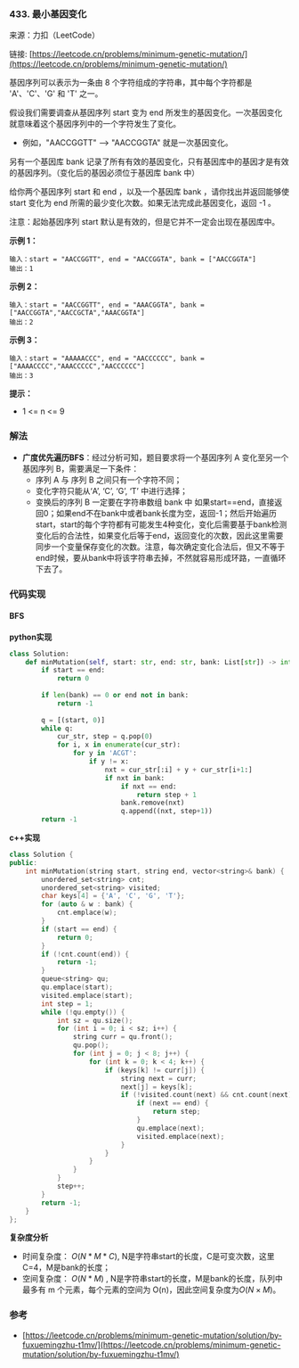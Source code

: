  ### 433. 最小基因变化
来源：力扣（LeetCode）

链接: [https://leetcode.cn/problems/minimum-genetic-mutation/](https://leetcode.cn/problems/minimum-genetic-mutation/)

基因序列可以表示为一条由 8 个字符组成的字符串，其中每个字符都是 'A'、'C'、'G' 和 'T' 之一。

假设我们需要调查从基因序列 start 变为 end 所发生的基因变化。一次基因变化就意味着这个基因序列中的一个字符发生了变化。

* 例如，"AACCGGTT" --> "AACCGGTA" 就是一次基因变化。

另有一个基因库 bank 记录了所有有效的基因变化，只有基因库中的基因才是有效的基因序列。（变化后的基因必须位于基因库 bank 中）

给你两个基因序列 start 和 end ，以及一个基因库 bank ，请你找出并返回能够使 start 变化为 end 所需的最少变化次数。如果无法完成此基因变化，返回 -1 。

注意：起始基因序列 start 默认是有效的，但是它并不一定会出现在基因库中。

 

**示例 1：**
```
输入：start = "AACCGGTT", end = "AACCGGTA", bank = ["AACCGGTA"]
输出：1
```

**示例 2：**
```
输入：start = "AACCGGTT", end = "AAACGGTA", bank = ["AACCGGTA","AACCGCTA","AAACGGTA"]
输出：2
```
**示例 3：**
```
输入：start = "AAAAACCC", end = "AACCCCCC", bank = ["AAAACCCC","AAACCCCC","AACCCCCC"]
输出：3
```
**提示：**
* 1 <= n <= 9

### 解法
*  **广度优先遍历BFS**：经过分析可知，题目要求将一个基因序列 A 变化至另一个基因序列 B，需要满足一下条件：
	* 序列 A 与 序列 B 之间只有一个字符不同；
	* 变化字符只能从‘A’, ‘C’, ‘G’, ‘T’ 中进行选择；
	* 变换后的序列 B 一定要在字符串数组 bank 中
	如果start==end，直接返回0；如果end不在bank中或者bank长度为空，返回-1；然后开始遍历start，start的每个字符都有可能发生4种变化，变化后需要基于bank检测变化后的合法性，如果变化后等于end，返回变化的次数，因此这里需要同步一个变量保存变化的次数。注意，每次确定变化合法后，但又不等于end时候，要从bank中将该字符串去掉，不然就容易形成环路，一直循环下去了。


### 代码实现
#### BFS
**python实现**
```python
class Solution:
    def minMutation(self, start: str, end: str, bank: List[str]) -> int:
        if start == end:
            return 0
        
        if len(bank) == 0 or end not in bank:
            return -1
        
        q = [(start, 0)]
        while q:
            cur_str, step = q.pop(0)
            for i, x in enumerate(cur_str):
                for y in 'ACGT':
                    if y != x:
                        nxt = cur_str[:i] + y + cur_str[i+1:]
                        if nxt in bank:
                            if nxt == end:
                                return step + 1
                            bank.remove(nxt)
                            q.append((nxt, step+1))
        return -1
```


**c++实现**
```cpp
class Solution {
public:    
    int minMutation(string start, string end, vector<string>& bank) {
        unordered_set<string> cnt;
        unordered_set<string> visited;
        char keys[4] = {'A', 'C', 'G', 'T'};        
        for (auto & w : bank) {
            cnt.emplace(w);
        }
        if (start == end) {
            return 0;
        }
        if (!cnt.count(end)) {
            return -1;
        }
        queue<string> qu;
        qu.emplace(start);
        visited.emplace(start);
        int step = 1;
        while (!qu.empty()) {
            int sz = qu.size();
            for (int i = 0; i < sz; i++) {
                string curr = qu.front();
                qu.pop();
                for (int j = 0; j < 8; j++) {
                    for (int k = 0; k < 4; k++) {
                        if (keys[k] != curr[j]) {
                            string next = curr;
                            next[j] = keys[k];
                            if (!visited.count(next) && cnt.count(next)) {
                                if (next == end) {
                                    return step;
                                }
                                qu.emplace(next);
                                visited.emplace(next);
                            }
                        }
                    }
                }
            }
            step++;
        }
        return -1;
    }
};
```


**复杂度分析**
* 时间复杂度： $O(N*M*C)$, N是字符串start的长度，C是可变次数，这里C=4，M是bank的长度；    
* 空间复杂度： $O(N*M)$ , N是字符串start的长度，M是bank的长度，队列中最多有 m 个元素，每个元素的空间为 O(n)，因此空间复杂度为$O(N×M)$。

### 参考
* [https://leetcode.cn/problems/minimum-genetic-mutation/solution/by-fuxuemingzhu-t1mv/](https://leetcode.cn/problems/minimum-genetic-mutation/solution/by-fuxuemingzhu-t1mv/)
